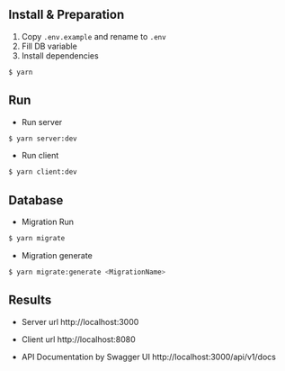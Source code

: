 ## Install & Preparation

1. Copy `.env.example` and rename to `.env`
2. Fill DB variable
3. Install dependencies

```bash
$ yarn
```

## Run

- Run server

```bash
$ yarn server:dev
```

- Run client

```bash
$ yarn client:dev
```

## Database

- Migration Run

```bash
$ yarn migrate
```

- Migration generate

```bash
$ yarn migrate:generate <MigrationName>
```

## Results

- Server url http://localhost:3000

- Client url http://localhost:8080

- API Documentation by Swagger UI http://localhost:3000/api/v1/docs
